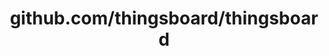 ---
layout: post
title: github.com/thingsboard/thingsboard
categories: link
tags: [انگلیسی, برنامه‌نویسی]
---